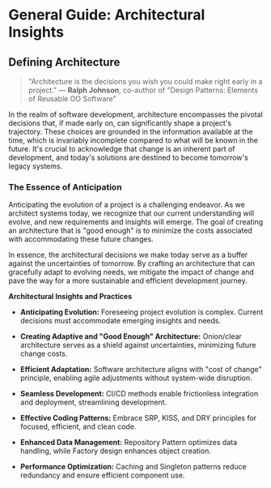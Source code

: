 # General Guide: Architectural Insights

## **Defining Architecture**

>"Architecture is the decisions you wish you could make right early in a project."
>— **Ralph Johnson**, co-author of "Design Patterns: Elements of Reusable OO Software"

In the realm of software development, architecture encompasses the pivotal decisions that, if made early on, can significantly shape a project's trajectory. These choices are grounded in the information available at the time, which is invariably incomplete compared to what will be known in the future. It's crucial to acknowledge that change is an inherent part of development, and today's solutions are destined to become tomorrow's legacy systems.

### **The Essence of Anticipation**

Anticipating the evolution of a project is a challenging endeavor. As we architect systems today, we recognize that our current understanding will evolve, and new requirements and insights will emerge. The goal of creating an architecture that is "good enough" is to minimize the costs associated with accommodating these future changes.

In essence, the architectural decisions we make today serve as a buffer against the uncertainties of tomorrow. By crafting an architecture that can gracefully adapt to evolving needs, we mitigate the impact of change and pave the way for a more sustainable and efficient development journey.

**Architectural Insights and Practices**

- **Anticipating Evolution:** Foreseeing project evolution is complex. Current decisions must accommodate emerging insights and needs.
- **Creating Adaptive and "Good Enough" Architecture:** Onion/clear architecture serves as a shield against uncertainties, minimizing future change costs.

- **Efficient Adaptation:** Software architecture aligns with "cost of change" principle, enabling agile adjustments without system-wide disruption.

- **Seamless Development:** CI/CD methods enable frictionless integration and deployment, streamlining development.
- **Effective Coding Patterns:** Embrace SRP, KISS, and DRY principles for focused, efficient, and clean code.
- **Enhanced Data Management:** Repository Pattern optimizes data handling, while Factory design enhances object creation.
- **Performance Optimization:** Caching and Singleton patterns reduce redundancy and ensure efficient component use.
